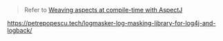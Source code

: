 > Refer to [Weaving aspects at compile-time with AspectJ](https://mflash.dev/post/2021/10/10/weaving-aspects-at-compile-time-with-aspectj/)


https://petrepopescu.tech/logmasker-log-masking-library-for-log4j-and-logback/
